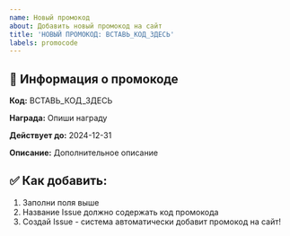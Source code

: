 ```yaml
---
name: Новый промокод
about: Добавить новый промокод на сайт
title: 'НОВЫЙ ПРОМОКОД: ВСТАВЬ_КОД_ЗДЕСЬ'
labels: promocode
---
```


## 📝 Информация о промокоде

**Код:** ВСТАВЬ_КОД_ЗДЕСЬ

**Награда:** Опиши награду

**Действует до:** 2024-12-31

**Описание:** Дополнительное описание

## ✅ Как добавить:
1. Заполни поля выше
2. Название Issue должно содержать код промокода
3. Создай Issue - система автоматически добавит промокод на сайт!
